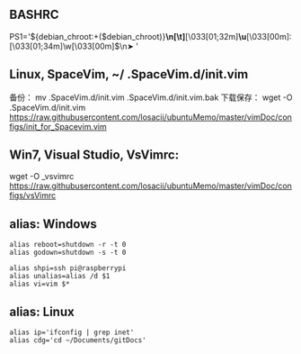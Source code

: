 ## BASHRC
  PS1='${debian_chroot:+($debian_chroot)}**\n[\t]**\[\033[01;32m\]**\u**\[\033[00m\]:\[\033[01;34m\]\w\[\033[00m\]\$\n➤ '

## Linux, SpaceVim, ~/ .SpaceVim.d/init.vim
  备份：
  mv .SpaceVim.d/init.vim .SpaceVim.d/init.vim.bak
  下载保存：
  wget -O .SpaceVim.d/init.vim \
  https://raw.githubusercontent.com/losacii/ubuntuMemo/master/vimDoc/configs/init_for_Spacevim.vim
  

## Win7, Visual Studio, VsVimrc:
  wget -O _vsvimrc \
  https://raw.githubusercontent.com/losacii/ubuntuMemo/master/vimDoc/configs/vsVimrc
  
## alias: Windows
    alias reboot=shutdown -r -t 0
    alias godown=shutdown -s -t 0

    alias shpi=ssh pi@raspberrypi
    alias unalias=alias /d $1
    alias vi=vim $*

## alias: Linux
    alias ip='ifconfig | grep inet'
    alias cdg='cd ~/Documents/gitDocs'
